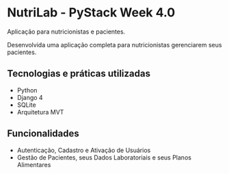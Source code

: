 <h1>NutriLab - PyStack Week 4.0</h1>
Aplicação para nutricionistas e pacientes.

Desenvolvida uma aplicação completa para nutricionistas gerenciarem seus pacientes.

<h2>Tecnologias e práticas utilizadas</h2>
<ul>
    <li>
        Python
    </li>
    <li>
        Django 4
    </li>
    <li>
        SQLite
    </li>
    <li>
        Arquitetura MVT
    </li>
</ul>

<h2>Funcionalidades</h2>
<ul>
    <li>
        Autenticação, Cadastro e Ativação de Usuários
    </li>
    <li>
        Gestão de Pacientes, seus Dados Laboratoriais e seus Planos Alimentares
    </li>
</ul>
 
